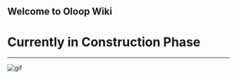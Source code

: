 ## Welcome to Oloop Wiki
# Currently in Construction Phase
------------------------------------
![gif](https://i.pinimg.com/originals/2b/30/5f/2b305fb3876c9825e1952e8be0516157.gif)

